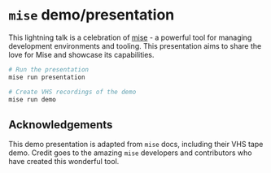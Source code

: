 # `mise` demo/presentation

This lightning talk is a celebration of [mise](https://github.com/jdx/mise) - a powerful tool for managing development environments and tooling. This presentation aims to share the love for Mise and showcase its capabilities.


```sh
# Run the presentation
mise run presentation

# Create VHS recordings of the demo
mise run demo
```

## Acknowledgements

This demo presentation is adapted from `mise` docs, including their VHS tape demo. Credit goes to the amazing `mise` developers and contributors who have created this wonderful tool.
